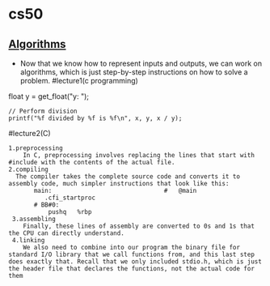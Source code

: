 # cs50
## [Algorithms](https://docs.cs50.net/2017/fall/notes/0/lecture0.html#algorithms)

-   Now that we know how to represent inputs and outputs, we can work on algorithms, which is just step-by-step instructions on how to solve a problem.
#lecture1(c programming)
 
   float y = get_float("y: ");

    // Perform division
    printf("%f divided by %f is %f\n", x, y, x / y);
    
#lecture2(C)
  

    1.preprocessing
        In C, preprocessing involves replacing the lines that start with #include with the contents of the actual file.
    2.compiling
      The compiler takes the complete source code and converts it to assembly code, much simpler instructions that look like this:
           main:                               #   @main
              .cfi_startproc
           # BB#0:
               pushq   %rbp
     3.assembling
        Finally, these lines of assembly are converted to 0s and 1s that the CPU can directly understand.
     4.linking
        We also need to combine into our program the binary file for standard I/O library that we call functions from, and this last step does exactly that. Recall that we only included stdio.h, which is just the header file that declares the functions, not the actual code for them

